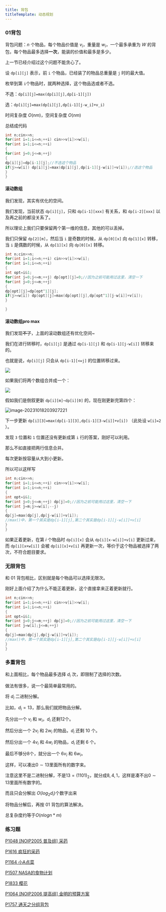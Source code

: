 ```yaml
---
title: 背包
titleTemplate: 动态规划
---
```


### 01背包

背包问题：$n$ 个物品，每个物品价值是 $v_i$，重量是 $w_i$，一个最多承重为 $W$ 的背包，每个物品最多选择**一次**，能装的价值和最多是多少。

上一节已经介绍过这个问题不能贪心了。

设 `dp[i][j]` 表示，前 `i` 个物品，已经装了的物品总重量是 `j` 时的最大值。

枚举到第 `i​` 个物品时，就两种选择，这个物品选或者不选。

不选：`dp[i][j]=max(dp[i][j],dp[i-1][j])​`

选：`dp[i][j]=max(dp[i][j],dp[i-1][j-w_i]+v_i)​`

时间复杂度 $O(nm)$，空间复杂度 $O(nm)$

总结成代码

```cpp
int n;cin>>n;
for(int i=1;i<=n;++i) cin>>v[i]>>w[i];
for(int i=1;i<=n;++i)
{
for(int j=0;j<=m;++j)
{
dp[i][j]=dp[i-1][j];//不选这个物品
if(j>=w[i]) dp[i][j]=max(dp[i][j],dp[i-1][j-w[i]]+v[i]);//选这个物品
}
}
```

#### 滚动数组

我们发现，其实有优化的空间。

我们发现，当前状态 `dp[i][j]`，只和 `dp[i-1][xxx]` 有关系，和 `dp[i-2][xxx]` 以及再之前的都没关系了。

所以理论上我们只要保留两个第一维的信息，其他的可以丢掉。

我们只保留 `dp[2][m]`，然后当 `i` 是奇数的时候，从 `dp[0][x]` 向 `dp[1][x]` 转移，当 `i` 是偶数的时候，从 `dp[1][x]` 向 `dp[0][x]` 转移。

```cpp
int n;cin>>n;
for(int i=1;i<=n;++i) cin>>v[i]>>w[i];
for(int i=1;i<=n;++i)
{
int opt=i&1;
for(int j=0;j<=m;++j) dp[opt][j]=0;//因为之前可能用过这里，清空一下
for(int j=0;j<=m;++j)
{
dp[opt][j]=dp[opt^1][j];
if(j>=w[i]) dp[opt][j]=max(dp[opt][j],dp[opt^1][j-w[i]]+v[i]);
}

}
```

#### 滚动数组pro max

我们发现~~不了~~，上面的滚动数组还有优化空间~

我们在进行转移时，`dp[i][j]​` 是通过 `dp[i-1][j]` 和 `dp[i-1][j-w[i]]` 转移来的。

也就是说，`dp[i][j]` 只会从 `dp[i-1][<=j]` 的位置转移过来。

![](https://s2.loli.net/2023/10/18/CryGSPqXJdvYZ9E.png)

如果我们将两个数组合并成一个：

![](https://s2.loli.net/2023/10/18/7pasofSmClPYEnc.png)

假如我们是倒叙更新 `dp[i][m]~dp[i][0]` 的，现在刚更新完第四个：

![image-20231018203927221](https://s2.loli.net/2023/10/18/VWsBqrXuvZhClyo.png)

下一步更新 `dp[i][3]=max(dp[i-1][3],dp[i-1][3-w[i]]+v[i])` （此处设 `w[i]=2` ）。

发现 `3` 位置和 `1` 位置还没有更新成第 `i` 行的答案，刚好可以利用。

那么不如直接把两行信息合并。

每次更新按容量从大到小更新。

所以可以这样写

```cpp
int n;cin>>n;
for(int i=1;i<=n;++i) cin>>v[i]>>w[i];
for(int i=1;i<=n;++i)
{
int opt=i&1;
for(int j=0;j<=m;++j) dp[j]=0;//因为之前可能用过这里，清空一下
for(int j=m;j>=w[i];--j)
{
dp[j]=max(dp[j],dp[j-w[i]]+v[i]);
//max()中，第一个其实是dp[i-1][j],第二个其实是dp[i-1][j-w[i]]+v[i]
}
}
```

如果正着更新，在第 $i$ 个物品时 `dp[i][x]` 会从 `dp[i][x-w[i]]+v[i]` 更新过来，而 `dp[i][x+w[i]]` 会被 `dp[i][x]+v[i]` 再更新一次，等价于这个物品被选择了两次，不符合题目要求。

### 无限背包

和 $01$ 背包相比，区别就是每个物品可以选择无限次。

刚好上面介绍了为什么不能正着更新，这个直接拿来正着更新就行。

```cpp
int n;cin>>n;
for(int i=1;i<=n;++i) cin>>v[i]>>w[i];
for(int i=1;i<=n;++i)
{
int opt=i&1;
for(int j=0;j<=m;++j) dp[j]=0;//因为之前可能用过这里，清空一下
for(int j=w[i];j<=m;++j)
{
dp[j]=max(dp[j],dp[j-w[i]]+v[i]);
//max()中，第一个其实是dp[i-1][j],第二个其实是dp[i-1][j-w[i]]+v[i]
}
}
```

### 多重背包

和上面相比，每个物品最多选择 $d_i$ 次，即限制了选择的次数。

做法有很多，说一个最简单最常用的。

将 $d_i$ 二进制分解。

比如，$d_i=13$，那么我们就把物品分解。

先分出一个 $v_i$ 和 $w_i$，$d_i$ 还剩$12$个。

然后分出一个 $2v_i$ 和 $2w_i$ 的物品，$d_i$ 还剩 $10$ 个。

然后分出一个 $4v_i$ 和 $4w_i$ 的物品，$d_i$ 还剩 $6$ 个。

最后不够分$8$个，就分出一个 $6v_i$ 和 $6w_i$。

这样，可以凑出$0\sim 13$里面所有的数字来。

注意这里不是二进制分解，不是$13=(1101)_2$，就分成$8,4,1$，这样是凑不出$0\sim 13$里面所有数字的。

而且只会分解出 $O(log_2{d_i})$个数字出来

将物品分解后，再按 $01$ 背包的算法解决。

总复杂度约等于$O(nlogn*m)$

### 练习题

[P1048 [NOIP2005 普及组] 采药  ](https://www.luogu.com.cn/problem/P1048)

[P1616 疯狂的采药  ](https://www.luogu.com.cn/problem/P1616)

[P1164 小A点菜  ](https://www.luogu.com.cn/problem/P1164)

[P1507 NASA的食物计划  ](https://www.luogu.com.cn/problem/P1507)

[P1833 樱花  ](https://www.luogu.com.cn/problem/P1833)

[P1064 [NOIP2006 提高组] 金明的预算方案  ](https://www.luogu.com.cn/problem/P1064)

[P1757 通天之分组背包  ](https://www.luogu.com.cn/problem/P1757)